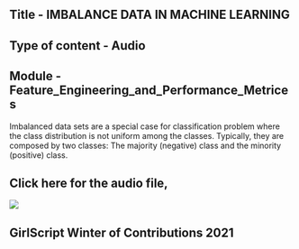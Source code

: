 ## Title - IMBALANCE DATA IN MACHINE LEARNING 

## Type of content - Audio

## Module - Feature_Engineering_and_Performance_Metrices

Imbalanced data sets are a special case for classification problem where the class distribution is not uniform among the classes. Typically, they are composed by two classes: The majority (negative) class and the minority (positive) class.


## Click here for the audio file,
<a href="https://drive.google.com/file/d/1tg-8n_m-s5jUraFSwpd-6w9lR4oAKjk_/view?usp=sharing" rel="nofollow">

  <img src="https://encrypted-tbn0.gstatic.com/images?q=tbn:ANd9GcS_yV4HP9z5EDIkmFePm7kBcUSFyvSCeTKKUg&usqp=CAU">
  
</a>

## GirlScript Winter of Contributions 2021
